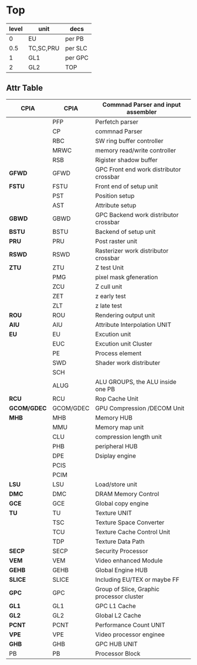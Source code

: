 
# Top

| level | unit      | decs    |
| ----- | --------- | ------- |
| 0     | EU        | per PB  |
| 0.5   | TC,SC,PRU | per SLC |
| 1     | GL1       | per GPC |
| 2     | GL2       | TOP     |



## Attr Table

| **CPIA**      | CPIA      | Commnad Parser and input assembler        |
| ------------------- | --------- | ----------------------------------------- |
|                     | PFP       | Perfetch parser                           |
|                     | CP        | commnad Parser                            |
|                     | RBC       | SW ring buffer controller                 |
|                     | MRWC      | memory read/write controller              |
|                     | RSB       | Rigister shadow buffer                    |
| **GFWD**      | GFWD      | GPC Front end work distributor crossbar   |
| **FSTU**      | FSTU      | Front end of setup unit                   |
|                     | PST       | Position setup                            |
|                     | AST       | Attribute setup                           |
| **GBWD**      | GBWD      | GPC Backend  work distributor crossbar    |
| **BSTU**      | BSTU      | Backend of setup unit                     |
| **PRU**       | PRU       | Post raster unit                          |
| **RSWD**      | RSWD      | Rasterizer work distributor crossbar      |
| **ZTU**       | ZTU       | Z test Unit                               |
|                     | PMG       | pixel mask gfeneration                    |
|                     | ZCU       | Z cull unit                               |
|                     | ZET       | z early test                              |
|                     | ZLT       | z late test                               |
| **ROU**       | ROU       | Rendering output unit                     |
| **AIU**       | AIU       | Attribute Interpolation UNIT              |
| **EU**        | EU        | Excution unit                             |
|                     | EUC       | Excution unit Cluster                     |
|                     | PE        | Process element                           |
|                     | SWD       | Shader work distributer                   |
|                     | SCH       |                                           |
|                     | ALUG      | ALU GROUPS, the ALU inside one PB         |
| **RCU**       | RCU       | Rop Cache Unit                            |
| **GCOM/GDEC** | GCOM/GDEC | GPU Compression /DECOM Unit               |
| **MHB**       | MHB       | Memory HUB                                |
|                     | MMU       | Memory map unit                           |
|                     | CLU       | compression length unit                   |
|                     | PHB       | peripheral HUB                            |
|                     | DPE       | Dsiplay engine                            |
|                     | PCIS      |                                           |
|                     | PCIM      |                                           |
| **LSU**       | LSU       | Load/store unit                           |
| **DMC**       | DMC       | DRAM Memory Control                       |
| **GCE**       | GCE       | Global copy engine                        |
| **TU**        | TU        | Texture UNIT                              |
|                     | TSC       | Texture Space Converter                   |
|                     | TCU       | Texture Cache Control Unit                |
|                     | TDP       | Texture Data Path                         |
| **SECP**      | SECP      | Security Processor                        |
| **VEM**       | VEM       | Video enhanced Module                     |
| **GEHB**      | GEHB      | Global Engine HUB                         |
| **SLICE**     | SLICE     | Including EU/TEX or maybe FF              |
| **GPC**       | GPC       | Group of Slice, Graphic processor cluster |
| **GL1**       | GL1       | GPC L1 Cache                              |
| **GL2**       | GL2       | Global L2 Cache                           |
| **PCNT**      | PCNT      | Performance Count UNIT                    |
| **VPE**       | VPE       | Video processor enginee                   |
| **GHB**       | GHB       | GPC HUB UNIT                              |
| PB                  | PB        | Processor Block                           |

